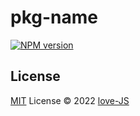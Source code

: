 # pkg-name

[![NPM version](https://img.shields.io/npm/v/[name]?color=a1b858&label=)](https://www.npmjs.com/package/[name])
## License

[MIT](./LICENSE) License © 2022 [love-JS](https://github.com/love-js)

